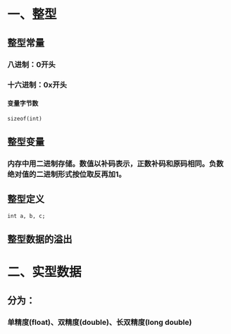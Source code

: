 # 一、整型

## 整型常量
### 八进制：0开头
### 十六进制：0x开头

#### 变量字节数
```
sizeof(int)
```

## 整型变量
### 内存中用二进制存储。数值以补码表示，正数补码和原码相同。负数绝对值的二进制形式按位取反再加1。

## 整型定义
```
int a, b, c;
```
## 整型数据的溢出

# 二、实型数据
## 分为：
### 单精度(float)、双精度(double)、长双精度(long double)